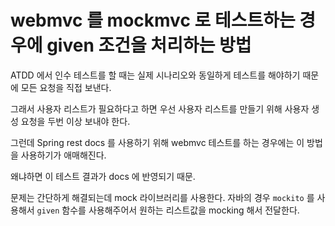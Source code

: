 # webmvc 를 mockmvc 로 테스트하는 경우에 given 조건을 처리하는 방법

ATDD 에서 인수 테스트를 할 때는 실제 시나리오와 동일하게 테스트를 해야하기 때문에 모든 요청을 직접 보낸다.

그래서 사용자 리스트가 필요하다고 하면 우선 사용자 리스트를 만들기 위해 사용자 생성 요청을 두번 이상 보내야 한다.

그런데 Spring rest docs 를 사용하기 위해 webmvc 테스트를 하는 경우에는 이 방법을 사용하기가 애매해진다.

왜냐하면 이 테스트 결과가 docs 에 반영되기 때문.

문제는 간단하게 해결되는데 mock 라이브러리를 사용한다. 자바의 경우 `mockito` 를 사용해서 `given` 함수를 사용해주어서 원하는 리스트값을 mocking 해서 전달한다.
